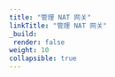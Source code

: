 ```yaml
---
title: "管理 NAT 网关"
linkTitle: "管理 NAT 网关"
_build:
 render: false 
weight: 10
collapsible: true
---
```


